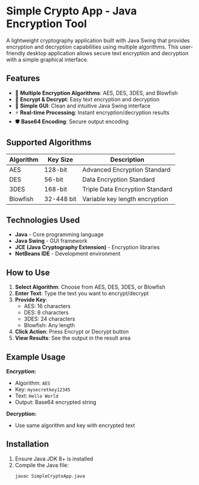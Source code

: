 # Simple Crypto App - Java Encryption Tool

A lightweight cryptography application built with Java Swing that provides encryption and decryption capabilities using multiple algorithms. This user-friendly desktop application allows secure text encryption and decryption with a simple graphical interface.

## Features

- 🔐 **Multiple Encryption Algorithms**: AES, DES, 3DES, and Blowfish
- 🔄 **Encrypt & Decrypt**: Easy text encryption and decryption
- 🎯 **Simple GUI**: Clean and intuitive Java Swing interface
- ⚡ **Real-time Processing**: Instant encryption/decryption results
- 🛡️ **Base64 Encoding**: Secure output encoding

## Supported Algorithms

| Algorithm | Key Size | Description |
|-----------|----------|-------------|
| AES | 128-bit | Advanced Encryption Standard |
| DES | 56-bit | Data Encryption Standard |
| 3DES | 168-bit | Triple Data Encryption Standard |
| Blowfish | 32-448 bit | Variable key length encryption |

## Technologies Used

- **Java** - Core programming language
- **Java Swing** - GUI framework
- **JCE (Java Cryptography Extension)** - Encryption libraries
- **NetBeans IDE** - Development environment

## How to Use

1. **Select Algorithm**: Choose from AES, DES, 3DES, or Blowfish
2. **Enter Text**: Type the text you want to encrypt/decrypt
3. **Provide Key**: 
   - AES: 16 characters
   - DES: 8 characters  
   - 3DES: 24 characters
   - Blowfish: Any length
4. **Click Action**: Press Encrypt or Decrypt button
5. **View Results**: See the output in the result area

## Example Usage

**Encryption:**
- Algorithm: `AES`
- Key: `mysecretkey12345`
- Text: `Hello World`
- Output: Base64 encrypted string

**Decryption:**
- Use same algorithm and key with encrypted text

## Installation

1. Ensure Java JDK 8+ is installed
2. Compile the Java file:
   ```bash
   javac SimpleCryptoApp.java
